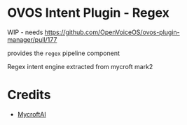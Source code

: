 # OVOS Intent Plugin - Regex

WIP - needs https://github.com/OpenVoiceOS/ovos-plugin-manager/pull/177

provides the `regex` pipeline component

Regex intent engine extracted from mycroft mark2

# Credits
- [MycroftAI](https://github.com/MycroftAI/mycroft-core/blob/mark-ii/qa/mycroft/skills/intent_services/regex_service.py)